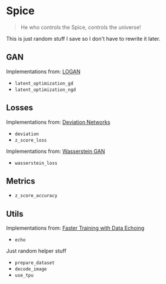 # Spice

> He who controls the Spice, controls the universe!

This is just random stuff I save so I don't have to rewrite it later.

## GAN

Implementations from: [LOGAN](https://arxiv.org/abs/1912.00953)

* `latent_optimization_gd`
* `latent_optimization_ngd`

## Losses

Implementations from: [Deviation Networks](https://arxiv.org/abs/1911.08623)

* `deviation`
* `z_score_loss`

Implementations from: [Wasserstein GAN](https://arxiv.org/abs/1701.07875)

* `wasserstein_loss`

## Metrics

* `z_score_accuracy`

## Utils

Implementations from: [Faster Training with Data Echoing](https://arxiv.org/pdf/1907.05550.pdf)

* `echo`

Just random helper stuff

* `prepare_dataset`
* `decode_image`
* `use_tpu`

